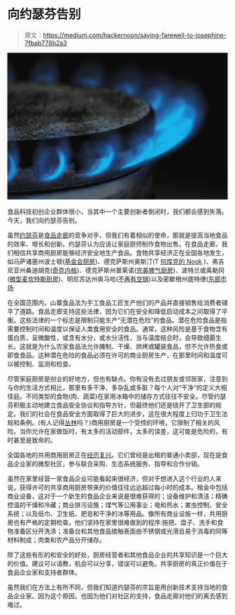 # 向约瑟芬告别

> 原文：<https://medium.com/hackernoon/saying-farewell-to-josephine-7fbab778b2a3>

![](img/9b7ffc68423402f72f68b882b907e81a.png)

食品科技初创企业群体很小，当其中一个主要创新者倒闭时，我们都会感到失落。今天，我们向约瑟芬告别。

虽然[约瑟芬](https://www.josephine.com/)是[食品走廊](http://www.thefoodcorridor.com/)的竞争对手，但我们有着相似的使命，那就是提高当地食品的效率、增长和创新。约瑟芬认为应该让家庭厨师制作食物出售。在食品走廊，我们相信共享商用厨房能够经济安全地生产食品。食物共享经济正在全国各地发生，如马萨诸塞州波士顿([基金会厨房](https://foundationkitchen.com/))、德克萨斯州奥斯汀(T [何库克的 Nook](http://www.cooksnook.net/) )、弗吉尼亚州桑迪胡克([奇克内格](https://chiknegg.com/))、德克萨斯州普莱诺([完美脾气厨房](http://perfecttemper.com/))、波特兰或奥勒冈([微型麦坎特斯厨房](http://www.portlandmercado.org/kitchen/))、明尼苏达州奥马哈([不再有空锅](https://www.nmepomaha.org/))以及密歇根州底特律([东部市场](https://www.easternmarket.com/programs/start-a-food-business)

在全国范围内，山寨食品法为手工食品工匠生产他们的产品并直接销售给消费者铺平了道路。食品走廊支持这些法律，因为它们在安全和降低启动成本之间取得了平衡。这些法律的一个标志是限制只能生产“无潜在危险”的食品。潜在危险食品是指需要控制时间和温度以保证人类食用安全的食品。通常，这种风险是基于食物含有蛋白质，呈微酸性，或含有水分，或水分活性，当与温度结合时，会导致细菌生长。这就是为什么农家食品法允许腌制、干燥、烘烤或罐装食品，但不允许热食或即食食品。这种潜在危险的食品必须在许可的商业厨房生产，在那里时间和温度可以被控制、监测和检查。

尽管家庭厨房是创业的好地方，但也有缺点。你有没有去过朋友或邻居家，注意到与你的生活方式相比，那里有多干净、多杂乱或多脏？每个人对“干净”的定义大相径庭。不同类型的食物(肉、蔬菜)在家用冰箱中的储存方式往往不安全。尽管约瑟芬积极主动地建立食品安全协议和指导方针，但最终他们还是绕开了卫生部的规定。我们的社会在食品安全方面取得了巨大的进步，这在很大程度上归功于卫生法规和条例。(有人记得[丛林](https://en.wikipedia.org/wiki/The_Jungle)吗？)商用厨房是一个受控的环境，它限制了相关的风险。当你允许在家做饭时，有太多的活动部件，太多的误差，这可能是危险的，有时甚至是致命的。

全国各地的共用商用厨房正在[经历复兴](https://www.newventureadvisors.net/kitchen-incubators-is-there-a-recipe-for-success/)。它们曾经是出租的普通小卖部，现在是食品企业家的微型社区，参与联合采购、生态系统服务、指导和合作分销。

虽然在家里经营一家食品企业可能看起来很经济，但对于想进入这个行业的人来说，获得许可的共享商用厨房带来的价值往往远远超过每小时的成本。租金中包括商业设备，这对于一个新生的食品企业来说是很难获得的；设备维护和清洁；精确控温的干燥和冷藏；商业排污设施；煤气等公用事业；电和热水；害虫控制、安全系统；以及纸巾、卫生纸、肥皂和干净的冰等用品。像所有商业设施一样，共用厨房也有严格的定期检查。他们坚持在家里很难做到的程序:拖把、盘子、洗手和食物准备区分开洗涤；准备台和其他食品接触表面由不锈钢或光滑且易于消毒的同等材料制成；肉类和农产品分开储存。

除了这些有形的和安全的好处，厨房经营者和其他食品企业的共享知识是一个巨大的价值。建议可以请教，机会可以分享，错误可以避免。共享厨房的真正价值在于食品企业家和支持者群体。

虽然我们在方法上有所不同，但我们知道约瑟芬的宗旨是用创新技术支持当地的食品企业家。因为这个原因，也因为他们对社区的支持，食品走廊对他们的离去感到难过。